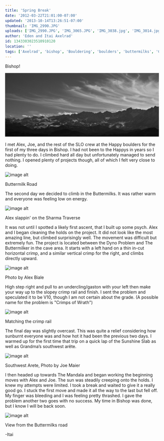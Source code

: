 ```yaml
---
title: 'Spring Break'
date: '2012-03-22T21:01:00-07:00'
updated: '2013-10-14T13:26:51-07:00'
thumbnail: 'IMG_2990.JPG'
uploads: ['IMG_2990.JPG', 'IMG_3065.JPG', 'IMG_3038.jpg', 'IMG_3014.jpg', 'IMG_3019.jpg', 'IMG_3073.JPG', 'IMG_3086.JPG']
author: 'Eden and Itai Axelrad'
id: 1343303023510910120
location: ''
tags: ['Axelrad', 'bishop', 'Bouldering', 'boulders', 'buttermilks', 'California']
---
```

Bishop!

![image alt](uploads/IMG_2990.JPG)

I met Alex, Joe, and the rest of the SLO crew at the Happy boulders for the first of my three days in Bishop. I had not been to the Happys in years so I had plenty to do. I climbed hard all day but unfortunately managed to send nothing. I opened plenty of projects though, all of which I felt very close to doing.

![image alt](uploads/IMG_3065.JPG)

Buttermilk Road

The second day we decided to climb in the Buttermilks. It was rather warm and everyone was feeling low on energy. 

![image alt](uploads/IMG_3038.jpg)

Alex slappin' on the Sharma Traverse

It was not until I spotted a likely first ascent, that I built up some psych. Alex and I began cleaning the holds on the project. It did not look like the most amazing line, but climbed surprisingly well. The movement was difficult but extremely fun. The project is located between the Dyno Problem and The Buttermilker in the cave area. It starts with a left hand on a thin in-cut horizontal crimp, and a similar vertical crimp for the right, and climbs directly upward. 

![image alt](uploads/IMG_3014.jpg)

Photo by Alex Biale

High step right and pull to an undercling/gaston with your left then make your way up to the slopey crimp rail and finish. I sent the problem and speculated it to be V10, though I am not certain about the grade. (A possible name for the problem is "Crimps of Wrath") 

![image alt](uploads/IMG_3019.jpg)

Matching the crimp rail

The final day was slightly overcast. This was quite a relief considering how sunburnt everyone was and how hot it had been the previous two days. I warmed up for the first time that trip on a quick lap of the Sunshine Slab as well as Grandma’s southwest arête. 

![image alt](uploads/IMG_3073.JPG)

Southwest Arete, Photo by Joe Maier

I then headed up towards The Mandala and began working the beginning moves with Alex and Joe. The sun was steadily creeping onto the holds. I knew my attempts were limited. I took a break and waited to give it a really good go. I stuck the first move and made it all the way to the last but fell off. My finger was bleeding and I was feeling pretty thrashed. I gave the problem another two goes with no success.
My time in Bishop was done, but I know I will be back soon.

![image alt](uploads/IMG_3086.JPG)

View from the Buttermilks road

-Itai
